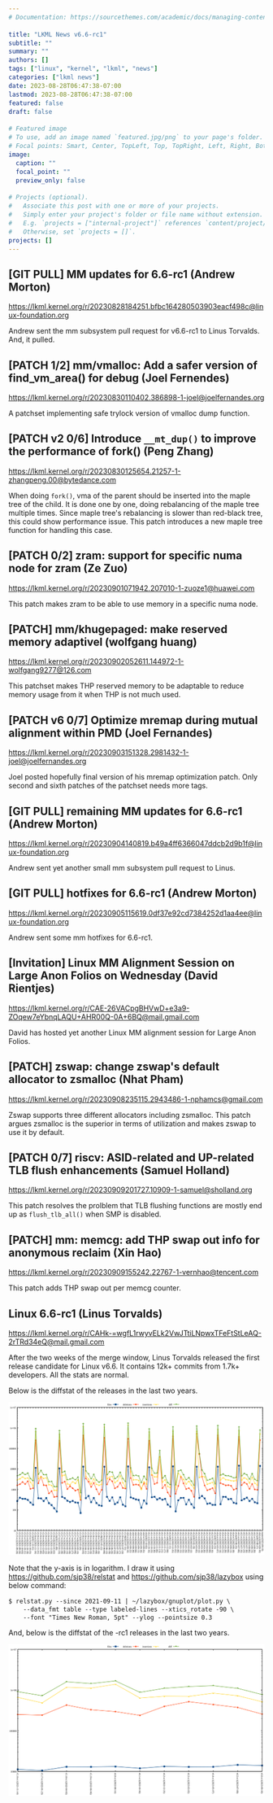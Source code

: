 ```yaml
---
# Documentation: https://sourcethemes.com/academic/docs/managing-content/

title: "LKML News v6.6-rc1"
subtitle: ""
summary: ""
authors: []
tags: ["linux", "kernel", "lkml", "news"]
categories: ["lkml news"]
date: 2023-08-28T06:47:38-07:00
lastmod: 2023-08-28T06:47:38-07:00
featured: false
draft: false

# Featured image
# To use, add an image named `featured.jpg/png` to your page's folder.
# Focal points: Smart, Center, TopLeft, Top, TopRight, Left, Right, BottomLeft, Bottom, BottomRight.
image:
  caption: ""
  focal_point: ""
  preview_only: false

# Projects (optional).
#   Associate this post with one or more of your projects.
#   Simply enter your project's folder or file name without extension.
#   E.g. `projects = ["internal-project"]` references `content/project/deep-learning/index.md`.
#   Otherwise, set `projects = []`.
projects: []
---
```


[GIT PULL] MM updates for 6.6-rc1 (Andrew Morton)
-------------------------------------------------

https://lkml.kernel.org/r/20230828184251.bfbc164280503903eacf498c@linux-foundation.org

Andrew sent the mm subsystem pull request for v6.6-rc1 to Linus Torvalds.  And,
it pulled.


[PATCH 1/2] mm/vmalloc: Add a safer version of find_vm_area() for debug (Joel Fernendes)
----------------------------------------------------------------------------------------

https://lkml.kernel.org/r/20230830110402.386898-1-joel@joelfernandes.org

A patchset implementing safe trylock version of vmalloc dump function.


[PATCH v2 0/6] Introduce `__mt_dup()` to improve the performance of fork() (Peng Zhang)
---------------------------------------------------------------------------------------

https://lkml.kernel.org/r/20230830125654.21257-1-zhangpeng.00@bytedance.com

When doing `fork()`, vma of the parent should be inserted into the maple tree
of the child.  It is done one by one, doing rebalancing of the maple tree
multiple times.  Since maple tree's rebalancing is slower than red-black tree,
this could show performance issue.  This patch introduces a new maple tree
function for handling this case.


[PATCH 0/2] zram: support for specific numa node for zram (Ze Zuo)
------------------------------------------------------------------

https://lkml.kernel.org/r/20230901071942.207010-1-zuoze1@huawei.com

This patch makes zram to be able to use memory in a specific numa node.


[PATCH] mm/khugepaged: make reserved memory adaptivel (wolfgang huang)
----------------------------------------------------------------------

https://lkml.kernel.org/r/20230902052611.144972-1-wolfgang9277@126.com

This patchset makes THP reserved memory to be adaptable to reduce memory usage
from it when THP is not much used.


[PATCH v6 0/7] Optimize mremap during mutual alignment within PMD (Joel Fernandes)
----------------------------------------------------------------------------------

https://lkml.kernel.org/r/20230903151328.2981432-1-joel@joelfernandes.org

Joel posted hopefully final version of his mremap optimization patch.  Only
second and sixth patches of the patchset needs more tags.


[GIT PULL] remaining MM updates for 6.6-rc1 (Andrew Morton)
-----------------------------------------------------------

https://lkml.kernel.org/r/20230904140819.b49a4ff6366047ddcb2d9b1f@linux-foundation.org

Andrew sent yet another small mm subsystem pull request to Linus.


[GIT PULL] hotfixes for 6.6-rc1 (Andrew Morton)
-----------------------------------------------

https://lkml.kernel.org/r/20230905115619.0df37e92cd7384252d1aa4ee@linux-foundation.org

Andrew sent some mm hotfixes for 6.6-rc1.


[Invitation] Linux MM Alignment Session on Large Anon Folios on Wednesday (David Rientjes)
------------------------------------------------------------------------------------------

https://lkml.kernel.org/r/CAE-26VACpgBHVwD+e3a9-ZOqew7eYbnqLAQU+AHR00Q-0A+6BQ@mail.gmail.com

David has hosted yet another Linux MM alignment session for Large Anon Folios.


[PATCH] zswap: change zswap's default allocator to zsmalloc (Nhat Pham)
-----------------------------------------------------------------------

https://lkml.kernel.org/r/20230908235115.2943486-1-nphamcs@gmail.com

Zswap supports three different allocators including zsmalloc.  This patch
argues zsmalloc is the superior in terms of utilization and makes zswap to use
it by default.


[PATCH 0/7] riscv: ASID-related and UP-related TLB flush enhancements (Samuel Holland)
--------------------------------------------------------------------------------------

https://lkml.kernel.org/r/20230909201727.10909-1-samuel@sholland.org

This patch resolves the prolblem that TLB flushing functions are mostly end up
as `flush_tlb_all()` when SMP is disabled.


[PATCH] mm: memcg: add THP swap out info for anonymous reclaim (Xin Hao)
------------------------------------------------------------------------

https://lkml.kernel.org/r/20230909155242.22767-1-vernhao@tencent.com

This patch adds THP swap out per memcg counter.


Linux 6.6-rc1 (Linus Torvalds)
------------------------------

https://lkml.kernel.org/r/CAHk-=wgfL1rwyvELk2VwJTtiLNpwxTFeFtStLeAQ-2rTRd34eQ@mail.gmail.com

After the two weeks of the merge window, Linus Torvalds released the first
release candidate for Linux v6.6.  It contains 12k+ commits from 1.7k+
developers.  All the stats are normal.

Below is the diffstat of the releases in the last two years.

![Kernel release stat](/img/kernel_release_stat/v5.15-rc2..v6.6-rc1.png)

Note that the y-axis is in logarithm.  I draw it using
https://github.com/sjp38/relstat and https://github.com/sjp38/lazybox using
below command:

    $ relstat.py --since 2021-09-11 | ~/lazybox/gnuplot/plot.py \
	    --data_fmt table --type labeled-lines --xtics_rotate -90 \
	    --font "Times New Roman, 5pt" --ylog --pointsize 0.3


And, below is the diffstat of the -rc1 releases in the last two years.

![rc1 release stat](/img/kernel_release_stat/v6.6-rc1-only.png)
